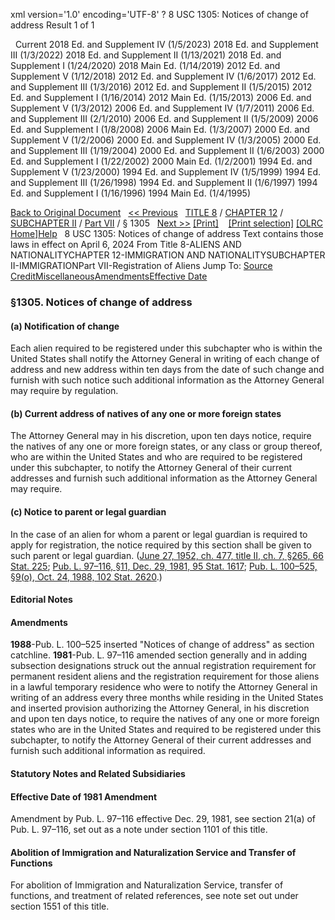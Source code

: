 xml version='1.0' encoding='UTF-8' ?
8 USC 1305: Notices of change of address
 Result 1 of 1
 
  
  Current
2018 Ed. and Supplement IV (1/5/2023)
2018 Ed. and Supplement III (1/3/2022)
2018 Ed. and Supplement II (1/13/2021)
2018 Ed. and Supplement I (1/24/2020)
2018 Main Ed. (1/14/2019)
2012 Ed. and Supplement V (1/12/2018)
2012 Ed. and Supplement IV (1/6/2017)
2012 Ed. and Supplement III (1/3/2016)
2012 Ed. and Supplement II (1/5/2015)
2012 Ed. and Supplement I (1/16/2014)
2012 Main Ed. (1/15/2013)
2006 Ed. and Supplement V (1/3/2012)
2006 Ed. and Supplement IV (1/7/2011)
2006 Ed. and Supplement III (2/1/2010)
2006 Ed. and Supplement II (1/5/2009)
2006 Ed. and Supplement I (1/8/2008)
2006 Main Ed. (1/3/2007)
2000 Ed. and Supplement V (1/2/2006)
2000 Ed. and Supplement IV (1/3/2005)
2000 Ed. and Supplement III (1/19/2004)
2000 Ed. and Supplement II (1/6/2003)
2000 Ed. and Supplement I (1/22/2002)
2000 Main Ed. (1/2/2001)
1994 Ed. and Supplement V (1/23/2000)
1994 Ed. and Supplement IV (1/5/1999)
1994 Ed. and Supplement III (1/26/1998)
1994 Ed. and Supplement II (1/6/1997)
1994 Ed. and Supplement I (1/16/1996)
1994 Main Ed. (1/4/1995)
  
 
  
[Back to Original Document](/view.xhtml;jsessionid=39BB9424CAECBDC901DEE36674AFBAE6)
 
[<< Previous](#)
  
 [TITLE 8](/view.xhtml;jsessionid=39BB9424CAECBDC901DEE36674AFBAE6?req=granuleid%3AUSC-prelim-title8&saved=%7CZ3JhbnVsZWlkOlVTQy1wcmVsaW0tdGl0bGU4LXNlY3Rpb24xMzA1%7C%7C%7C0%7Cfalse%7Cprelim&edition=prelim) / [CHAPTER 12](/view.xhtml;jsessionid=39BB9424CAECBDC901DEE36674AFBAE6?req=granuleid%3AUSC-prelim-title8-chapter12&saved=%7CZ3JhbnVsZWlkOlVTQy1wcmVsaW0tdGl0bGU4LXNlY3Rpb24xMzA1%7C%7C%7C0%7Cfalse%7Cprelim&edition=prelim) / [SUBCHAPTER II](/view.xhtml;jsessionid=39BB9424CAECBDC901DEE36674AFBAE6?req=granuleid%3AUSC-prelim-title8-chapter12-subchapter2&saved=%7CZ3JhbnVsZWlkOlVTQy1wcmVsaW0tdGl0bGU4LXNlY3Rpb24xMzA1%7C%7C%7C0%7Cfalse%7Cprelim&edition=prelim) / [Part VII](/view.xhtml;jsessionid=39BB9424CAECBDC901DEE36674AFBAE6?req=granuleid%3AUSC-prelim-title8-chapter12-subchapter2-part7&saved=%7CZ3JhbnVsZWlkOlVTQy1wcmVsaW0tdGl0bGU4LXNlY3Rpb24xMzA1%7C%7C%7C0%7Cfalse%7Cprelim&edition=prelim) / § 1305
  
 [Next >>](#)
[[Print]](#)
   
 [[Print selection]](#)
[[OLRC Home]](/browse.xhtml;jsessionid=39BB9424CAECBDC901DEE36674AFBAE6)[Help](/navHelp.xhtml;jsessionid=39BB9424CAECBDC901DEE36674AFBAE6)
 
8 USC 1305: Notices of change of address
Text contains those laws in effect on April 6, 2024
From Title 8-ALIENS AND NATIONALITYCHAPTER 12-IMMIGRATION AND NATIONALITYSUBCHAPTER II-IMMIGRATIONPart VII-Registration of Aliens
Jump To: [Source Credit](#sourcecredit)[Miscellaneous](#miscellaneous-note)[Amendments](#amendment-note)[Effective Date](#effectivedate-amendment-note)
### §1305. Notices of change of address
#### (a) Notification of change
Each alien required to be registered under this subchapter who is within the United States shall notify the Attorney General in writing of each change of address and new address within ten days from the date of such change and furnish with such notice such additional information as the Attorney General may require by regulation.
#### (b) Current address of natives of any one or more foreign states
The Attorney General may in his discretion, upon ten days notice, require the natives of any one or more foreign states, or any class or group thereof, who are within the United States and who are required to be registered under this subchapter, to notify the Attorney General of their current addresses and furnish such additional information as the Attorney General may require.
#### (c) Notice to parent or legal guardian
In the case of an alien for whom a parent or legal guardian is required to apply for registration, the notice required by this section shall be given to such parent or legal guardian.
([June 27, 1952, ch. 477, title II, ch. 7, §265, 66 Stat. 225](/statviewer.htm?volume=66&page=225); [Pub. L. 97–116, §11, Dec. 29, 1981, 95 Stat. 1617](/statviewer.htm?volume=95&page=1617); [Pub. L. 100–525, §9(o), Oct. 24, 1988, 102 Stat. 2620](/statviewer.htm?volume=102&page=2620).)
  
#### **Editorial Notes**
#### Amendments
**1988**-Pub. L. 100–525 inserted "Notices of change of address" as section catchline.
**1981**-Pub. L. 97–116 amended section generally and in adding subsection designations struck out the annual registration requirement for permanent resident aliens and the registration requirement for those aliens in a lawful temporary residence who were to notify the Attorney General in writing of an address every three months while residing in the United States and inserted provision authorizing the Attorney General, in his discretion and upon ten days notice, to require the natives of any one or more foreign states who are in the United States and required to be registered under this subchapter, to notify the Attorney General of their current addresses and furnish such additional information as required.
  
#### **Statutory Notes and Related Subsidiaries**
#### Effective Date of 1981 Amendment
Amendment by Pub. L. 97–116 effective Dec. 29, 1981, see section 21(a) of Pub. L. 97–116, set out as a note under section 1101 of this title.
#### Abolition of Immigration and Naturalization Service and Transfer of Functions
For abolition of Immigration and Naturalization Service, transfer of functions, and treatment of related references, see note set out under section 1551 of this title.
